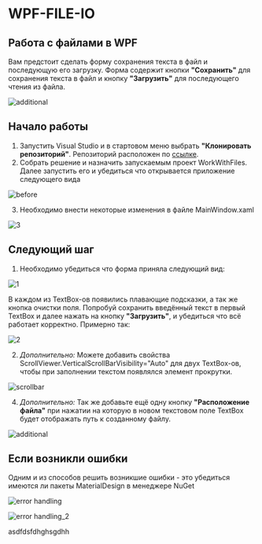 # WPF-FILE-IO
## Работа с файлами в WPF
Вам предстоит сделать форму сохранения текста в файл и последующую его загрузку. 
Форма содержит кнопки **"Сохранить"** для сохранения текста в файл и кнопку **"Загрузить"** для последующего чтения из файла.

![additional](https://user-images.githubusercontent.com/97738135/150073286-436e638d-548f-4a3c-9aa3-ffd17898809e.png)

## Начало работы

1. Запустить Visual Studio и в стартовом меню выбрать **"Клонировать репозиторий"**. Репозиторий расположен по [ссылке](https://github.com/Sand-by/KPYP_LECTION).
2. Собрать решение и назначить запускаемым проект WorkWithFiles. Далее запустить его и убедиться что открывается приложение следующего вида

![before](https://user-images.githubusercontent.com/97738135/150074197-3243821a-46ae-4e60-ba08-f4d70793a5a6.png)

3. Необходимо внести некоторые изменения в файле MainWindow.xaml

![3](https://user-images.githubusercontent.com/97738135/150074379-52e655e8-2626-4308-9680-c71b8516597a.png)


## Следующий шаг

1. Необходимо убедиться что форма приняла следующий вид:

![1](https://user-images.githubusercontent.com/97738135/150074605-b5deec15-6597-4e53-98fd-d5212062ecc5.png)

В каждом из TextBox-ов появились плавающие подсказки, а так же кнопка очистки поля. Попробуй сохранить введённый текст в первый TextBox и далее нажать на кнопку **"Загрузить"**, и убедиться что всё работает корректно. Примерно так:

![2](https://user-images.githubusercontent.com/97738135/150074806-ec2701ee-6f54-4757-80c3-8b570dca972d.png)

2. *Дополнительно:* Можете добавить свойства ScrollViewer.VerticalScrollBarVisibility="Auto" для двух TextBox-ов, чтобы при заполнении текстом появлялся элемент прокрутки.

![scrollbar](https://user-images.githubusercontent.com/97738135/150075304-14f9879e-79a4-48b5-88dc-6b64d0f4c10f.png)


4. *Дополнительно:* Так же добавьте ещё одну кнопку **"Расположение файла"** при нажатии на которую  в  новом текстовом поле TextBox будет отображать путь к созданному файлу.

![additional](https://user-images.githubusercontent.com/97738135/150075337-5fb15398-1ccb-43d6-bea9-4f1462322726.png)


## Если возникли ошибки

Одним и из способов решить возникшие ошибки - это убедиться имеются ли пакеты MaterialDesign в менеджере NuGet

![error handling](https://user-images.githubusercontent.com/97738135/150075585-32c09453-4cd9-4ed9-a702-98bdce542c6d.png)

![error handling_2](https://user-images.githubusercontent.com/97738135/150075605-98a1619a-a401-48af-bce5-f4415fb17fb1.png)




asdfdsfdhghsgdhh